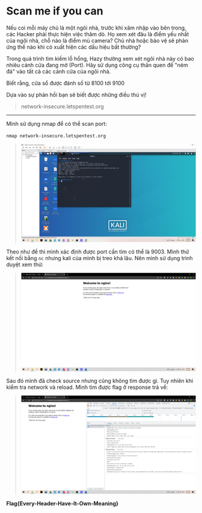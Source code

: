 # Scan me if you can

Nếu coi mỗi máy chủ là một ngôi nhà, trước khi xâm nhập vào bên trong, các Hacker phải thực hiện việc thăm dò. Họ xem xét đâu là điểm yếu nhất của ngôi nhà, chỗ nào là điểm mù camera? Chủ nhà hoặc bảo vệ sẽ phản ứng thế nào khi có xuất hiện các dấu hiệu bất thường?

Trong quá trình tìm kiếm lỗ hổng, Hazy thường xem xét ngôi nhà này có bao nhiêu cánh cửa đang mở (Port). Hãy sử dụng công cụ thân quen để "ném đá" vào tất cả các cánh cửa của ngôi nhà.

Biết rằng, cửa sổ được đánh số từ 8100 tới 9100

Dựa vào sự phản hồi bạn sẽ biết được những điều thú vị!

> network-insecure.letspentest.org

---

Mình sử dụng nmap để có thể scan port:

`nmap network-insecure.letspentest.org`

> ![](1.png)

Theo như đề thì mình xác định được port cần tìm có thể là 9003. Mình thử kết nối bằng `nc` nhưng kali của mình bị treo khá lâu. Nên mình sử dụng trình duyệt xem thử:

> ![](2.png)

Sau đó mình đã check source nhưng cũng không tìm được gì. Tuy nhiên khi kiểm tra network và reload. Mình tìm được flag ở response trả về:

> ![](3.png)

**Flag{Every-Header-Have-It-Own-Meaning}**
